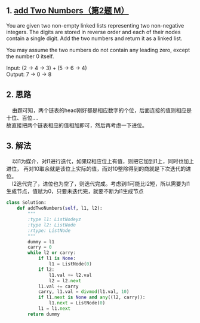 ## 1. [add Two Numbers（第2题 M）](https://leetcode.com/problems/add-two-numbers/description/)
You are given two non-empty linked lists representing two non-negative integers. The digits are stored in reverse order and each of their nodes contain a single digit. Add the two numbers and return it as a linked list.

You may assume the two numbers do not contain any leading zero, except the number 0 itself.

Input: (2 -> 4 -> 3) + (5 -> 6 -> 4)   
Output: 7 -> 0 -> 8


## 2. 思路
&nbsp;&nbsp;&nbsp;&nbsp;由题可知，两个链表的head刚好都是相应数字的个位，后面连接的值则相应是十位、百位....  
故直接把两个链表相应的值相加即可，然后再考虑一下进位。


## 3. 解法
&nbsp;&nbsp;&nbsp;&nbsp;以l1为媒介，对l1进行迭代，如果l2相应位上有值，则把它加到l1上，同时也加上进位，
再对10取余就是该位上实际的值，而对10整除得到的商就是下次迭代的进位。   
&nbsp;&nbsp;&nbsp;&nbsp;l2迭代完了，进位也为空了，则迭代完成。考虑到l1可能比l2短，所以需要为l1生成节点，值赋为0，只要未迭代完，就要不断为l1生成节点
```python
class Solution:
    def addTwoNumbers(self, l1, l2):
        """
        :type l1: ListNodeyz
        :type l2: ListNode
        :rtype: ListNode
        """
        dummy = l1
        carry = 0
        while l2 or carry:
            if l1 is None:
                l1 = ListNode(0)
            if l2:
                l1.val += l2.val
                l2 = l2.next
            l1.val += carry
            carry, l1.val = divmod(l1.val, 10)
            if l1.next is None and any((l2, carry)):
                l1.next = ListNode(0)
            l1 = l1.next
        return dummy
```

